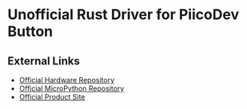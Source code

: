 # Unofficial Rust Driver for PiicoDev Button

## External Links

- [Official Hardware Repository]
- [Official MicroPython Repository]
- [Official Product Site]

[Official Hardware Repository]: https://github.com/CoreElectronics/CE-PiicoDev-Button/tree/53c87f9c908d31c1385dfc4f9f4e1d9773aa05ae
[Official MicroPython Repository]: https://github.com/CoreElectronics/CE-PiicoDev-Switch-MicroPython-Module/tree/3bfbfa1ed58438afb9d7cb3032e24de1dc9742e7
[Official Product Site]: https://piico.dev/p21

